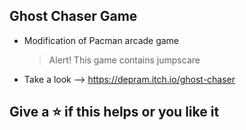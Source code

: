 Ghost Chaser Game
---------------------------------------------------------------
- Modification of Pacman arcade game
  >Alert! This game contains jumpscare
- Take a look --> https://depram.itch.io/ghost-chaser

## Give a ⭐ if this helps or you like it
